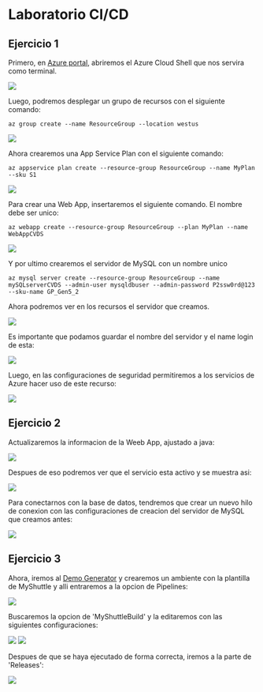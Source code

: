 
# Laboratorio CI/CD

## Ejercicio 1
Primero, en [Azure portal](https://portal.azure.com/#home), abriremos
el Azure Cloud Shell que nos servira como terminal.

![](Resources/1.png)

Luego, podremos desplegar un grupo de recursos con el siguiente comando:
```
az group create --name ResourceGroup --location westus
```
![](Resources/2.png)

Ahora crearemos una App Service Plan con el siguiente comando:
```
az appservice plan create --resource-group ResourceGroup --name MyPlan --sku S1
```
![](Resources/3.png)

Para crear una Web App, insertaremos el siguiente comando. El nombre debe ser unico:
```
az webapp create --resource-group ResourceGroup --plan MyPlan --name WebAppCVDS
```
![](Resources/4.png)

Y por ultimo crearemos el servidor de MySQL con un nombre unico
```
az mysql server create --resource-group ResourceGroup --name mySQLserverCVDS --admin-user mysqldbuser --admin-password P2ssw0rd@123 --sku-name GP_Gen5_2
```

Ahora podremos ver en los recursos el servidor que creamos.

![](Resources/5.png)

Es importante que podamos guardar el nombre del servidor y el name login de esta:

![](Resources/6.png)

Luego, en las configuraciones de seguridad permitiremos a los servicios de Azure hacer uso de este recurso:

![](Resources/7.png)

## Ejercicio 2

Actualizaremos la informacion de la Weeb App, ajustado a java:

![](Resources/8.png)

Despues de eso podremos ver que el servicio esta activo y se muestra asi:

![](Resources/9.png)

Para conectarnos con la base de datos, tendremos que crear un nuevo hilo de conexion con las configuraciones de creacion del servidor de MySQL
que creamos antes:

![](Resources/10.png)

## Ejercicio 3

Ahora, iremos al [Demo Generator](https://azuredevopsdemogenerator.azurewebsites.net/?TemplateId=77371&Name=MyShuttle) y crearemos un ambiente con la plantilla de
MyShuttle y alli entraremos a la opcion de Pipelines:

![](Resources/11.png)

Buscaremos la opcion de 'MyShuttleBuild' y la editaremos con las siguientes configuraciones:

![](Resources/12.png)
![](Resources/13.png)

Despues de que se haya ejecutado de forma correcta, iremos a la parte de 'Releases':

![](Resources/14.png)

